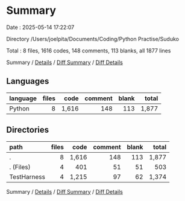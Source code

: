 # Summary

Date : 2025-05-14 17:22:07

Directory /Users/joelpita/Documents/Coding/Python Practise/Suduko

Total : 8 files,  1616 codes, 148 comments, 113 blanks, all 1877 lines

Summary / [Details](details.md) / [Diff Summary](diff.md) / [Diff Details](diff-details.md)

## Languages
| language | files | code | comment | blank | total |
| :--- | ---: | ---: | ---: | ---: | ---: |
| Python | 8 | 1,616 | 148 | 113 | 1,877 |

## Directories
| path | files | code | comment | blank | total |
| :--- | ---: | ---: | ---: | ---: | ---: |
| . | 8 | 1,616 | 148 | 113 | 1,877 |
| . (Files) | 4 | 401 | 51 | 51 | 503 |
| TestHarness | 4 | 1,215 | 97 | 62 | 1,374 |

Summary / [Details](details.md) / [Diff Summary](diff.md) / [Diff Details](diff-details.md)